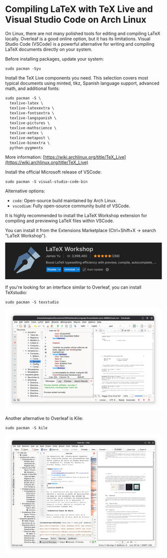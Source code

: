 # Compiling LaTeX with TeX Live and Visual Studio Code on Arch Linux

On Linux, there are not many polished tools for editing and compiling LaTeX locally. Overleaf is a good online option, but it has its limitations. Visual Studio Code (VSCode) is a powerful alternative for writing and compiling LaTeX documents directly on your system.

Before installing packages, update your system:
```
sudo pacman -Syu
```

Install the TeX Live components you need. This selection covers most typical documents using minted, tikz, Spanish language support, advanced math, and additional fonts:
```
sudo pacman -S \
  texlive-latex \
  texlive-latexextra \
  texlive-fontsextra \
  texlive-langspanish \
  texlive-pictures \
  texlive-mathscience \
  texlive-xetex \
  texlive-metapost \
  texlive-binextra \
  python-pygments
```


More information:
[https://wiki.archlinux.org/title/TeX_Live](https://wiki.archlinux.org/title/TeX_Live)


Install the official Microsoft release of VSCode:
```
sudo pacman -S visual-studio-code-bin
```

Alternative options:
- `code`: Open-source build maintained by Arch Linux.
- `vscodium`: Fully open-source community build of VSCode.

It is highly recommended to install the LaTeX Workshop extension for compiling and previewing LaTeX files within VSCode.

You can install it from the Extensions Marketplace (Ctrl+Shift+X → search "LaTeX Workshop").

![alt text](Texlive-VSCode-latexworkshop.png)

If you're looking for an interface similar to Overleaf, you can install TeXstudio:
```
sudo pacman -S texstudio
```

![alt text](Texlive-VSCode-texstudio.png)

Another alternative to Overleaf is Kile:
```
sudo pacman -S kile
```

![alt text](Texlive-VSCode-kile.png)